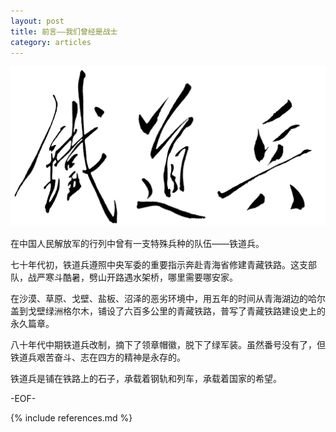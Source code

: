 ```yaml
---
layout: post
title: 前言——我们曾经是战士
category: articles
---
```


![铁道兵](/assets/images/works/font_tdb.jpg)

在中国人民解放军的行列中曾有一支特殊兵种的队伍——铁道兵。

七十年代初，铁道兵遵照中央军委的重要指示奔赴青海省修建青藏铁路。这支部队，战严寒斗酷暑，劈山开路遇水架桥，哪里需要哪安家。

在沙漠、草原、戈壁、盐板、沼泽的恶劣环境中，用五年的时间从青海湖边的哈尔盖到戈壁绿洲格尔木，铺设了六百多公里的青藏铁路，普写了青藏铁路建设史上的永久篇章。

八十年代中期铁道兵改制，摘下了领章帽徽，脱下了绿军装。虽然番号没有了，但铁道兵艰苦奋斗、志在四方的精神是永存的。

铁道兵是铺在铁路上的石子，承载着钢轨和列车，承载着国家的希望。

-EOF-

{% include references.md %}
